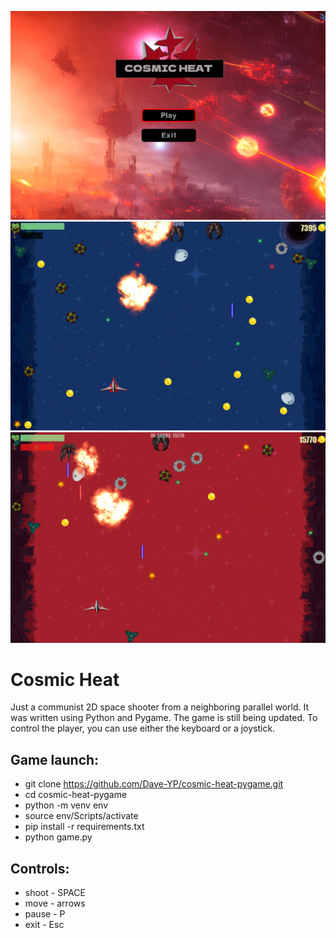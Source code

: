 ![alt text](images/logo.png "Cosmic Heat")
![alt text](images/gameplay19.png "Gameplay")
![alt text](images/gameplay17.png "Gameplay")

# Cosmic Heat
Just a communist 2D space shooter from a neighboring parallel world. It was written using Python and Pygame. The game is still being updated. To control the player, you can use either the keyboard or a joystick.
## Game launch:
 - git clone https://github.com/Dave-YP/cosmic-heat-pygame.git
 - cd cosmic-heat-pygame
 - python -m venv env
 - source env/Scripts/activate
 - pip install -r requirements.txt
 - python game.py

 ## Controls:
 - shoot - SPACE
 - move - arrows
 - pause - P
 - exit - Esc
